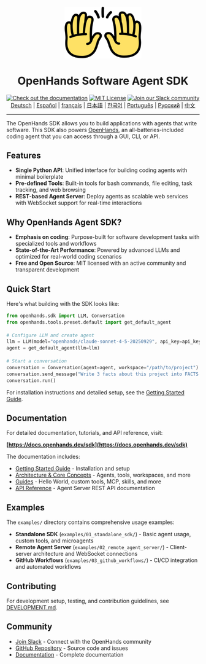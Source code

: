 <a name="readme-top"></a>

<div align="center">
  <img src="https://raw.githubusercontent.com/OpenHands/docs/main/openhands/static/img/logo.png" alt="Logo" width="200">
  <h1 align="center">OpenHands Software Agent SDK </h1>
</div>


<div align="center">
  <a href="https://docs.openhands.dev/sdk"><img src="https://img.shields.io/badge/Documentation-000?logo=googledocs&logoColor=FFE165&style=for-the-badge" alt="Check out the documentation"></a>
  <a href="https://github.com/OpenHands/software-agent-sdk/blob/main/LICENSE"><img src="https://img.shields.io/github/license/OpenHands/software-agent-sdk?style=for-the-badge&color=blue" alt="MIT License"></a>
  <a href="https://all-hands.dev/joinslack"><img src="https://img.shields.io/badge/Slack-Join%20Us-red?logo=slack&logoColor=white&style=for-the-badge" alt="Join our Slack community"></a>
  <br>
  <!-- Keep these links. Translations will automatically update with the README. -->
  <a href="https://www.readme-i18n.com/OpenHands/software-agent-sdk?lang=de">Deutsch</a> |
  <a href="https://www.readme-i18n.com/OpenHands/software-agent-sdk?lang=es">Español</a> |
  <a href="https://www.readme-i18n.com/OpenHands/software-agent-sdk?lang=fr">français</a> |
  <a href="https://www.readme-i18n.com/OpenHands/software-agent-sdk?lang=ja">日本語</a> |
  <a href="https://www.readme-i18n.com/OpenHands/software-agent-sdk?lang=ko">한국어</a> |
  <a href="https://www.readme-i18n.com/OpenHands/software-agent-sdk?lang=pt">Português</a> |
  <a href="https://www.readme-i18n.com/OpenHands/software-agent-sdk?lang=ru">Русский</a> |
  <a href="https://www.readme-i18n.com/OpenHands/software-agent-sdk?lang=zh">中文</a>

  <hr>
</div>

The OpenHands SDK allows you to build applications with agents that write software. This SDK also powers [OpenHands](https://github.com/OpenHands/OpenHands), an all-batteries-included coding agent that you can access through a GUI, CLI, or API.

## Features

- **Single Python API**: Unified interface for building coding agents with minimal boilerplate
- **Pre-defined Tools**: Built-in tools for bash commands, file editing, task tracking, and web browsing
- **REST-based Agent Server**: Deploy agents as scalable web services with WebSocket support for real-time interactions

## Why OpenHands Agent SDK?

- **Emphasis on coding**: Purpose-built for software development tasks with specialized tools and workflows
- **State-of-the-Art Performance**: Powered by advanced LLMs and optimized for real-world coding scenarios
- **Free and Open Source**: MIT licensed with an active community and transparent development

## Quick Start

Here's what building with the SDK looks like:

```python
from openhands.sdk import LLM, Conversation
from openhands.tools.preset.default import get_default_agent

# Configure LLM and create agent
llm = LLM(model="openhands/claude-sonnet-4-5-20250929", api_key=api_key)
agent = get_default_agent(llm=llm)

# Start a conversation
conversation = Conversation(agent=agent, workspace="/path/to/project")
conversation.send_message("Write 3 facts about this project into FACTS.txt.")
conversation.run()
```

For installation instructions and detailed setup, see the [Getting Started Guide](https://docs.openhands.dev/sdk/getting-started).

## Documentation

For detailed documentation, tutorials, and API reference, visit:

**[https://docs.openhands.dev/sdk](https://docs.openhands.dev/sdk)**

The documentation includes:
- [Getting Started Guide](https://docs.openhands.dev/sdk/getting-started) - Installation and setup
- [Architecture & Core Concepts](https://docs.openhands.dev/sdk/arch/overview) - Agents, tools, workspaces, and more
- [Guides](https://docs.openhands.dev/sdk/guides/hello-world) - Hello World, custom tools, MCP, skills, and more
- [API Reference](https://docs.openhands.dev/sdk/guides/agent-server/api-reference/server-details/alive) - Agent Server REST API documentation

## Examples

The `examples/` directory contains comprehensive usage examples:

- **Standalone SDK** (`examples/01_standalone_sdk/`) - Basic agent usage, custom tools, and microagents
- **Remote Agent Server** (`examples/02_remote_agent_server/`) - Client-server architecture and WebSocket connections
- **GitHub Workflows** (`examples/03_github_workflows/`) - CI/CD integration and automated workflows

## Contributing

For development setup, testing, and contribution guidelines, see [DEVELOPMENT.md](DEVELOPMENT.md).

## Community

- [Join Slack](https://openhands.dev/joinslack) - Connect with the OpenHands community
- [GitHub Repository](https://github.com/OpenHands/agent-sdk) - Source code and issues
- [Documentation](https://docs.openhands.dev/sdk) - Complete documentation
